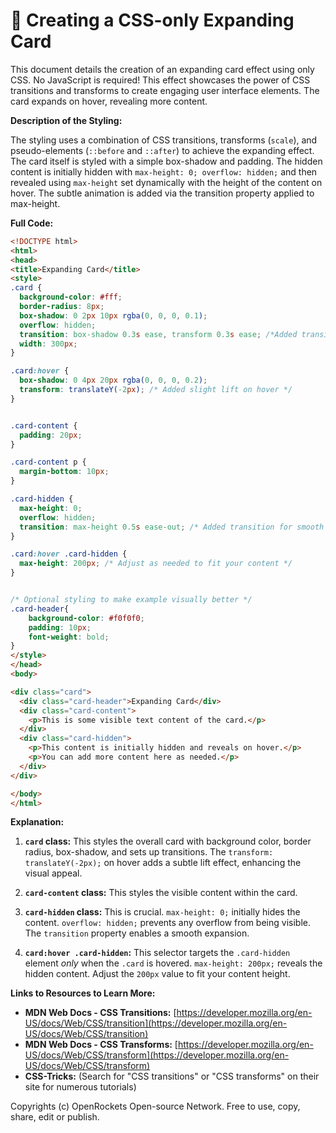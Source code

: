 # 🐞 Creating a CSS-only Expanding Card


This document details the creation of an expanding card effect using only CSS.  No JavaScript is required! This effect showcases the power of CSS transitions and transforms to create engaging user interface elements. The card expands on hover, revealing more content.

**Description of the Styling:**

The styling uses a combination of CSS transitions, transforms (`scale`), and pseudo-elements (`::before` and `::after`) to achieve the expanding effect.  The card itself is styled with a simple box-shadow and padding.  The hidden content is initially hidden with `max-height: 0; overflow: hidden;` and then revealed using `max-height` set dynamically with the height of the content on hover. The subtle animation is added via the transition property applied to max-height.

**Full Code:**

```html
<!DOCTYPE html>
<html>
<head>
<title>Expanding Card</title>
<style>
.card {
  background-color: #fff;
  border-radius: 8px;
  box-shadow: 0 2px 10px rgba(0, 0, 0, 0.1);
  overflow: hidden;
  transition: box-shadow 0.3s ease, transform 0.3s ease; /*Added transition for smoother effects*/
  width: 300px;
}

.card:hover {
  box-shadow: 0 4px 20px rgba(0, 0, 0, 0.2);
  transform: translateY(-2px); /* Added slight lift on hover */
}


.card-content {
  padding: 20px;
}

.card-content p {
  margin-bottom: 10px;
}

.card-hidden {
  max-height: 0;
  overflow: hidden;
  transition: max-height 0.5s ease-out; /* Added transition for smooth expansion */
}

.card:hover .card-hidden {
  max-height: 200px; /* Adjust as needed to fit your content */
}


/* Optional styling to make example visually better */
.card-header{
    background-color: #f0f0f0;
    padding: 10px;
    font-weight: bold;
}
</style>
</head>
<body>

<div class="card">
  <div class="card-header">Expanding Card</div>
  <div class="card-content">
    <p>This is some visible text content of the card.</p>
  </div>
  <div class="card-hidden">
    <p>This content is initially hidden and reveals on hover.</p>
    <p>You can add more content here as needed.</p>
  </div>
</div>

</body>
</html>
```

**Explanation:**

1. **`card` class:**  This styles the overall card with background color, border radius, box-shadow, and sets up transitions. The `transform: translateY(-2px);` on hover adds a subtle lift effect, enhancing the visual appeal.

2. **`card-content` class:**  This styles the visible content within the card.

3. **`card-hidden` class:** This is crucial.  `max-height: 0;` initially hides the content.  `overflow: hidden;` prevents any overflow from being visible. The `transition` property enables a smooth expansion.

4. **`card:hover .card-hidden`:**  This selector targets the `.card-hidden` element *only* when the `.card` is hovered.  `max-height: 200px;`  reveals the hidden content.  Adjust the `200px` value to fit your content height.



**Links to Resources to Learn More:**

* **MDN Web Docs - CSS Transitions:** [https://developer.mozilla.org/en-US/docs/Web/CSS/transition](https://developer.mozilla.org/en-US/docs/Web/CSS/transition)
* **MDN Web Docs - CSS Transforms:** [https://developer.mozilla.org/en-US/docs/Web/CSS/transform](https://developer.mozilla.org/en-US/docs/Web/CSS/transform)
* **CSS-Tricks:** (Search for "CSS transitions" or "CSS transforms" on their site for numerous tutorials)


Copyrights (c) OpenRockets Open-source Network. Free to use, copy, share, edit or publish.

